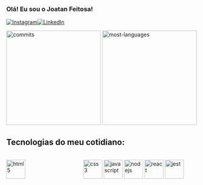 ### Olá! Eu sou o Joatan Feitosa!
[![Instagram](https://img.shields.io/badge/Instagram-E4405F?style=for-the-badge&logo=instagram&logoColor=white)](https://www.instagram.com/_joatancarlosf/)[![LinkedIn](https://img.shields.io/badge/LinkedIn-0077B5?style=for-the-badge&logo=linkedin&logoColor=white)](https://www.linkedin.com/in/joatan-feitosa/)

<div>
  <img height="250em"/ alt="commits" src="https://github-readme-stats.vercel.app/api?username=Joatancarlos&show_icons=true&theme=tokyonight">
  <img height="250em"/ alt="most-languages" src="https://github-readme-stats.vercel.app/api/top-langs/?username=Joatancarlos&langs_count=4&theme=tokyonight">
</div>

## Tecnologias do meu cotidiano:
<div style="display: inline_block"><br/>
  <img align="center" height="50em" width="50em" style="padding-right:150px;" alt="html5" src="https://cdn.jsdelivr.net/gh/devicons/devicon/icons/html5/html5-original-wordmark.svg"/>
  <img align="center" height="50em" width="50em" alt="css3" src="https://cdn.jsdelivr.net/gh/devicons/devicon/icons/css3/css3-original-wordmark.svg"/>
  <img align="center" height="50em" width="50em" alt="javascript" src="https://cdn.jsdelivr.net/gh/devicons/devicon/icons/javascript/javascript-plain.svg"/>
  <img align="center" height="50em" width="50em" alt="nodejs" src="https://cdn.jsdelivr.net/gh/devicons/devicon/icons/nodejs/nodejs-original-wordmark.svg"/>
  <img align="center" height="50em" width="50em" alt="react" src="https://cdn.jsdelivr.net/gh/devicons/devicon/icons/react/react-original-wordmark.svg"/>
  <img align="center" height="50em" width="50em" alt="jest" src="https://cdn.jsdelivr.net/gh/devicons/devicon/icons/jest/jest-plain.svg"/>
</div><br/>
